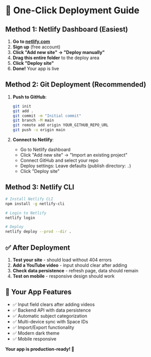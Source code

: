 # 🚀 One-Click Deployment Guide

## Method 1: Netlify Dashboard (Easiest)

1. **Go to [netlify.com](https://netlify.com)**
2. **Sign up** (free account)
3. **Click "Add new site" → "Deploy manually"**
4. **Drag this entire folder** to the deploy area
5. **Click "Deploy site"**
6. **Done!** Your app is live

## Method 2: Git Deployment (Recommended)

1. **Push to GitHub**:
   ```bash
   git init
   git add .
   git commit -m "Initial commit"
   git branch -M main
   git remote add origin YOUR_GITHUB_REPO_URL
   git push -u origin main
   ```

2. **Connect to Netlify**:
   - Go to Netlify dashboard
   - Click "Add new site" → "Import an existing project"
   - Connect GitHub and select your repo
   - Deploy settings: Leave defaults (publish directory: `.`)
   - Click "Deploy site"

## Method 3: Netlify CLI

```bash
# Install Netlify CLI
npm install -g netlify-cli

# Login to Netlify
netlify login

# Deploy
netlify deploy --prod --dir .
```

## ✅ After Deployment

1. **Test your site** - should load without 404 errors
2. **Add a YouTube video** - input should clear after adding
3. **Check data persistence** - refresh page, data should remain
4. **Test on mobile** - responsive design should work

## 🎯 Your App Features

- ✅ Input field clears after adding videos
- ✅ Backend API with data persistence
- ✅ Automatic subject categorization
- ✅ Multi-device sync with Space IDs
- ✅ Import/Export functionality
- ✅ Modern dark theme
- ✅ Mobile responsive

**Your app is production-ready! 🎉**
